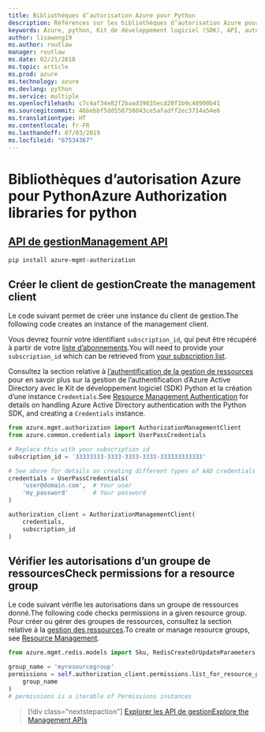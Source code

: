 ```yaml
---
title: Bibliothèques d’autorisation Azure pour Python
description: Références sur les bibliothèques d’autorisation Azure pour Python
keywords: Azure, python, Kit de développement logiciel (SDK), API, autorisation
author: lisawong19
ms.author: routlaw
manager: routlaw
ms.date: 02/21/2018
ms.topic: article
ms.prod: azure
ms.technology: azure
ms.devlang: python
ms.service: multiple
ms.openlocfilehash: c7c4af34e82f2baad39635ecd20f1b9c48900b41
ms.sourcegitcommit: 46bebbf5dd558750043ce5afadff2ec3714a54e6
ms.translationtype: HT
ms.contentlocale: fr-FR
ms.lasthandoff: 07/03/2019
ms.locfileid: "67534367"
---
```

# <a name="azure-authorization-libraries-for-python"></a><span data-ttu-id="98242-104">Bibliothèques d’autorisation Azure pour Python</span><span class="sxs-lookup"><span data-stu-id="98242-104">Azure Authorization libraries for python</span></span>

## <a name="management-apipythonapioverviewazureauthorizationmanagement"></a>[<span data-ttu-id="98242-105">API de gestion</span><span class="sxs-lookup"><span data-stu-id="98242-105">Management API</span></span>](/python/api/overview/azure/authorization/management)

```bash
pip install azure-mgmt-authorization
```

## <a name="create-the-management-client"></a><span data-ttu-id="98242-106">Créer le client de gestion</span><span class="sxs-lookup"><span data-stu-id="98242-106">Create the management client</span></span>

<span data-ttu-id="98242-107">Le code suivant permet de créer une instance du client de gestion.</span><span class="sxs-lookup"><span data-stu-id="98242-107">The following code creates an instance of the management client.</span></span>

<span data-ttu-id="98242-108">Vous devrez fournir votre identifiant ``subscription_id``, qui peut être récupéré à partir de votre [liste d’abonnements](https://manage.windowsazure.com/#Workspaces/AdminTasks/SubscriptionMapping).</span><span class="sxs-lookup"><span data-stu-id="98242-108">You will need to provide your ``subscription_id`` which can be retrieved from [your subscription list](https://manage.windowsazure.com/#Workspaces/AdminTasks/SubscriptionMapping).</span></span>

<span data-ttu-id="98242-109">Consultez la section relative à [l’authentification de la gestion de ressources](/python/azure/python-sdk-azure-authenticate) pour en savoir plus sur la gestion de l’authentification d’Azure Active Directory avec le Kit de développement logiciel (SDK) Python et la création d’une instance ``Credentials``.</span><span class="sxs-lookup"><span data-stu-id="98242-109">See [Resource Management Authentication](/python/azure/python-sdk-azure-authenticate) for details on handling Azure Active Directory authentication with the Python SDK, and creating a ``Credentials`` instance.</span></span>

```python
from azure.mgmt.authorization import AuthorizationManagementClient
from azure.common.credentials import UserPassCredentials

# Replace this with your subscription id
subscription_id = '33333333-3333-3333-3333-333333333333'

# See above for details on creating different types of AAD credentials
credentials = UserPassCredentials(
    'user@domain.com',  # Your user
    'my_password'       # Your password
)

authorization_client = AuthorizationManagementClient(
    credentials,
    subscription_id
)
```

## <a name="check-permissions-for-a-resource-group"></a><span data-ttu-id="98242-110">Vérifier les autorisations d’un groupe de ressources</span><span class="sxs-lookup"><span data-stu-id="98242-110">Check permissions for a resource group</span></span>

<span data-ttu-id="98242-111">Le code suivant vérifie les autorisations dans un groupe de ressources donné.</span><span class="sxs-lookup"><span data-stu-id="98242-111">The following code checks permissions in a given resource group.</span></span> <span data-ttu-id="98242-112">Pour créer ou gérer des groupes de ressources, consultez la section relative à la [gestion des ressources](/python/api/overview/azure/azure.mgmt.resource).</span><span class="sxs-lookup"><span data-stu-id="98242-112">To create or manage resource groups, see [Resource Management](/python/api/overview/azure/azure.mgmt.resource).</span></span>

```python
from azure.mgmt.redis.models import Sku, RedisCreateOrUpdateParameters

group_name = 'myresourcegroup'
permissions = self.authorization_client.permissions.list_for_resource_group(
    group_name
)
# permissions is a iterable of Permissions instances
```

> [!div class="nextstepaction"]
> [<span data-ttu-id="98242-113">Explorer les API de gestion</span><span class="sxs-lookup"><span data-stu-id="98242-113">Explore the Management APIs</span></span>](/python/api/overview/azure/authorization/management)
